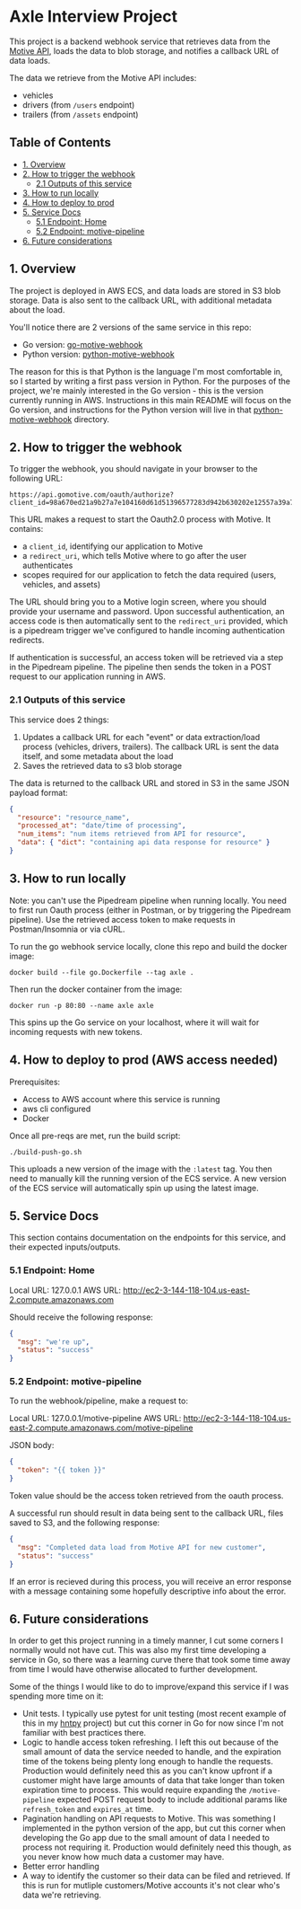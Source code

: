 # Axle Interview Project

This project is a backend webhook service that retrieves data from the [Motive API](https://developer.gomotive.com/reference/introduction), loads the data to blob storage, and notifies a callback URL of data loads.

The data we retrieve from the Motive API includes:

- vehicles
- drivers (from `/users` endpoint)
- trailers (from `/assets` endpoint)

## Table of Contents

- [1. Overview](#1-overview)
- [2. How to trigger the webhook](#2-how-to-trigger-the-webhook)
  - [2.1 Outputs of this service](#21-outputs-of-this-service)
- [3. How to run locally](#3-how-to-run-locally)
- [4. How to deploy to prod](#4-how-to-deploy-to-prod-aws-access-needed)
- [5. Service Docs](#5-serivce-docs)
  - [5.1 Endpoint: Home](#51-endpoint-home)
  - [5.2 Endpoint: motive-pipeline](#52-endpoint-motive-pipeline)
- [6. Future considerations](#6-future-considerations)

## 1. Overview

The project is deployed in AWS ECS, and data loads are stored in S3 blob storage. Data is also sent to the callback URL, with additional metadata about the load.

You'll notice there are 2 versions of the same service in this repo:

- Go version: [go-motive-webhook](https://github.com/h-morgan/axle-motive-webhook/tree/main/go-motive-webhook)
- Python version: [python-motive-webhook](https://github.com/h-morgan/axle-motive-webhook/tree/main/python-motive-webhook)

The reason for this is that Python is the language I'm most comfortable in, so I started by writing a first pass version in Python. For the purposes of the project, we're mainly interested in the Go version - this is the version currently running in AWS. Instructions in this main README will focus on the Go version, and instructions for the Python version will live in that [python-motive-webhook](https://github.com/h-morgan/axle-motive-webhook/tree/main/python-motive-webhook) directory.

## 2. How to trigger the webhook

To trigger the webhook, you should navigate in your browser to the following URL:

```
https://api.gomotive.com/oauth/authorize?client_id=98a670ed21a9b27a7e104160d61d51396577283d942b630202e12557a39a76f4&redirect_uri=https://eovvvgjxrp54hso.m.pipedream.net&response_type=code&scope=users.read%20vehicles.read%20assets.read
```

This URL makes a request to start the Oauth2.0 process with Motive. It contains:

- a `client_id`, identifying our application to Motive
- a `redirect_uri`, which tells Motive where to go after the user authenticates
- scopes required for our application to fetch the data required (users, vehicles, and assets)

The URL should bring you to a Motive login screen, where you should provide your username and password. Upon successful authentication, an access code is then automatically sent to the `redirect_uri` provided, which is a pipedream trigger we've configured to handle incoming authentication redirects.

If authentication is successful, an access token will be retrieved via a step in the Pipedream pipeline. The pipeline then sends the token in a POST request to our application running in AWS.

### 2.1 Outputs of this service

This service does 2 things:

1. Updates a callback URL for each "event" or data extraction/load process (vehicles, drivers, trailers). The callback URL is sent the data itself, and some metadata about the load
2. Saves the retrieved data to s3 blob storage

The data is returned to the callback URL and stored in S3 in the same JSON payload format:

```json
{
  "resource": "resource_name",
  "processed_at": "date/time of processing",
  "num_items": "num items retrieved from API for resource",
  "data": { "dict": "containing api data response for resource" }
}
```

## 3. How to run locally

Note: you can't use the Pipedream pipeline when running locally. You need to first run Oauth process (either in Postman, or by triggering the Pipedream pipeline). Use the retrieved access token to make requests in Postman/Insomnia or via cURL.

To run the go webhook service locally, clone this repo and build the docker image:

```
docker build --file go.Dockerfile --tag axle .
```

Then run the docker container from the image:

```
docker run -p 80:80 --name axle axle
```

This spins up the Go service on your localhost, where it will wait for incoming requests with new tokens.

## 4. How to deploy to prod (AWS access needed)

Prerequisites:

- Access to AWS account where this service is running
- aws cli configured
- Docker

Once all pre-reqs are met, run the build script:

```
./build-push-go.sh
```

This uploads a new version of the image with the `:latest` tag. You then need to manually kill the running version of the ECS service. A new version of the ECS service will automatically spin up using the latest image.

## 5. Service Docs

This section contains documentation on the endpoints for this service, and their expected inputs/outputs.

### 5.1 Endpoint: Home

Local URL: 127.0.0.1
AWS URL: http://ec2-3-144-118-104.us-east-2.compute.amazonaws.com

Should receive the following response:

```json
{
  "msg": "we're up",
  "status": "success"
}
```

### 5.2 Endpoint: motive-pipeline

To run the webhook/pipeline, make a request to:

Local URL: 127.0.0.1/motive-pipeline
AWS URL: http://ec2-3-144-118-104.us-east-2.compute.amazonaws.com/motive-pipeline

JSON body:

```json
{
  "token": "{{ token }}"
}
```

Token value should be the access token retrieved from the oauth process.

A successful run should result in data being sent to the callback URL, files saved to S3, and the following response:

```json
{
  "msg": "Completed data load from Motive API for new customer",
  "status": "success"
}
```

If an error is recieved during this process, you will receive an error response with a message containing some hopefully descriptive info about the error.

## 6. Future considerations

In order to get this project running in a timely manner, I cut some corners I normally would not have cut. This was also my first time developing a service in Go, so there was a learning curve there that took some time away from time I would have otherwise allocated to further development.

Some of the things I would like to do to improve/expand this service if I was spending more time on it:

- Unit tests. I typically use pytest for unit testing (most recent example of this in my [hntpy](https://github.com/h-morgan/hntpy/tree/main/tests) project) but cut this corner in Go for now since I'm not familiar with best practices there.
- Logic to handle access token refreshing. I left this out because of the small amount of data the service needed to handle, and the expiration time of the tokens being plenty long enough to handle the requests. Production would definitely need this as you can't know upfront if a customer might have large amounts of data that take longer than token expiration time to process. This would require expanding the `/motive-pipeline` expected POST request body to include additional params like `refresh_token` and `expires_at` time.
- Pagination handling on API requests to Motive. This was something I implemented in the python version of the app, but cut this corner when developing the Go app due to the small amount of data I needed to process not requiring it. Production would definitely need this though, as you never know how much data a customer may have.
- Better error handling
- A way to identify the customer so their data can be filed and retrieved. If this is run for mutliple customers/Motive accounts it's not clear who's data we're retrieving.

